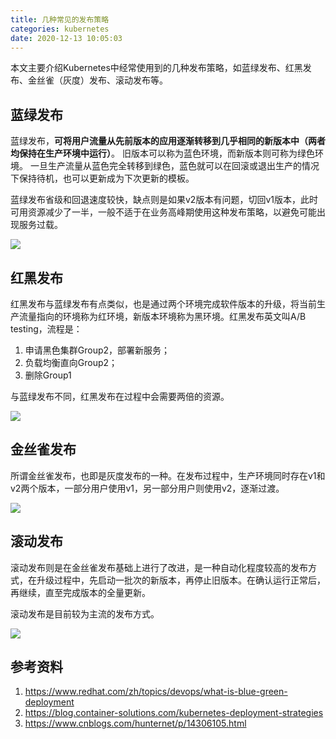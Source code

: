 ```yaml
---
title: 几种常见的发布策略
categories: kubernetes
date: 2020-12-13 10:05:03
---
```


本文主要介绍Kubernetes中经常使用到的几种发布策略，如蓝绿发布、红黑发布、金丝雀（灰度）发布、滚动发布等。

<!--more-->



## 蓝绿发布

蓝绿发布，**可将用户流量从先前版本的应用逐渐转移到几乎相同的新版本中（两者均保持在生产环境中运行）**。 旧版本可以称为蓝色环境，而新版本则可称为绿色环境。 一旦生产流量从蓝色完全转移到绿色，蓝色就可以在回滚或退出生产的情况下保持待机，也可以更新成为下次更新的模板。

蓝绿发布省级和回退速度较快，缺点则是如果v2版本有问题，切回v1版本，此时可用资源减少了一半，一般不适于在业务高峰期使用这种发布策略，以避免可能出现服务过载。

![](https://weiblog-1252613377.cos.ap-chengdu.myqcloud.com/20221213010921.png)



## 红黑发布

红黑发布与蓝绿发布有点类似，也是通过两个环境完成软件版本的升级，将当前生产流量指向的环境称为红环境，新版本环境称为黑环境。红黑发布英文叫A/B testing，流程是：

1. 申请黑色集群Group2，部署新服务；
2. 负载均衡直向Group2；
3. 删除Group1

与蓝绿发布不同，红黑发布在过程中会需要两倍的资源。

![](https://weiblog-1252613377.cos.ap-chengdu.myqcloud.com/20221213012144.png)



## 金丝雀发布

所谓金丝雀发布，也即是灰度发布的一种。在发布过程中，生产环境同时存在v1和v2两个版本，一部分用户使用v1，另一部分用户则使用v2，逐渐过渡。

![](https://weiblog-1252613377.cos.ap-chengdu.myqcloud.com/20221213012102.png)



## 滚动发布

滚动发布则是在金丝雀发布基础上进行了改进，是一种自动化程度较高的发布方式，在升级过程中，先启动一批次的新版本，再停止旧版本。在确认运行正常后，再继续，直至完成版本的全量更新。

滚动发布是目前较为主流的发布方式。

![](https://weiblog-1252613377.cos.ap-chengdu.myqcloud.com/20221213012220.png)





## 参考资料

1. https://www.redhat.com/zh/topics/devops/what-is-blue-green-deployment
2. https://blog.container-solutions.com/kubernetes-deployment-strategies
3. https://www.cnblogs.com/hunternet/p/14306105.html
